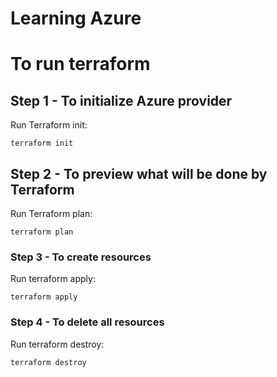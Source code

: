 # Learning Azure

# To run terraform

## Step 1 - To initialize Azure provider
Run Terraform init:
```
terraform init
```

## Step 2 - To preview what will be done by Terraform
Run Terraform plan:

```
terraform plan
```

### Step 3 - To create resources
Run terraform apply:

```
terraform apply
```

### Step 4 - To delete all resources
Run terraform destroy:

```
terraform destroy
```
